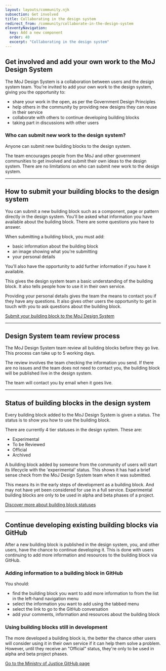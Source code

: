 ```yaml
---
layout: layouts/community.njk
subsection: Get involved
title: Collaborating in the design system
redirect_from: /community/collaborate-in-the-design-system
eleventyNavigation:
  key: Add a new component
  order: 40
  excerpt: "Collaborating in the design system"
---
```


## Get involved and add your own work to the MoJ Design System

The MoJ Design System is a collaboration between users and the design system team. You're invited to add your own work to the design system, giving you the opportunity to:

- share your work in the open, as per the Government Design Principles
- help others in the community by providing new designs they can reuse in their service
- collaborate with others to continue developing building blocks
- taking part in discussions with other users

### Who can submit new work to the design system?

Anyone can submit new building blocks to the design system.

The team encourages people from the MoJ and other government communities to get involved and submit their own ideas to the design system. There are no limitations on who can submit new work to the design system.

<hr />

## How to submit your building blocks to the design system

You can submit a new building block such as a component, page or pattern directly in the design system. You'll be asked what information you have available about the building block. There are some questions you have to answer.

When submitting a building block, you must add:

- basic information about the building block
- an image showing what you're submitting
- your personal details

You'll also have the opportunity to add further information if you have it available.

This gives the design system team a basic understanding of the building block. It also tells people how to use it in their own service.

Providing your personal details gives the team the means to contact you if they have any questions. It also gives other users the opportunity to get in touch with you to ask questions about the building block.

[Submit your building block to the MoJ Design System]()

<hr />

## Design System team review process

The MoJ Design System team review all building blocks before they go live. This process can take up to 5 working days.

The review involves the team checking the information you send. If there are no issues and the team does not need to contact you, the building block will be published live in the design system.

The team will contact you by email when it goes live.

<hr />

## Status of building blocks in the design system

Every building block added to the MoJ Design System is given a status. The status is to show you how to use the building block.

There are currently 4 tier statuses in the design system. These are:

- Experimental
- To be Reviewed
- Official
- Archived

A building block added by someone from the community of users will start its lifecycle with the 'experimental' status. This shows it has had a brief sense check from the MoJ Design System team when it was submitted.

This means its in the early steps of development as a building block. And may not have yet been considered for use in a full service. Experimental building blocks are only to be used in alpha and beta phases of a project.

[Discover more about building block statuses]()

<hr />

## Continue developing existing building blocks via GitHub

After a new building block is published in the design system, you, and other users, have the chance to continue developing it. This is done with users continuing to add more information and resources to the building block via GitHub.

### Adding information to a building block in GitHub

You should:

- find the building block you want to add more information to from the list in the left-hand navigation menu
- select the information you want to add using the tabbed menu
- select the link to go to the GitHub conversation
- add your comments, information and resources about the building block

### Using building blocks still in development

The more developed a building block is, the better the chance other users will consider using it in their own service if it can help them solve a problem. However, until they receive an "Official" status, they're only to be used in alpha and beta project phases.

[Go to the Ministry of Justice GitHub page]()



